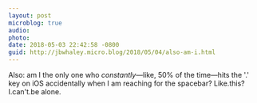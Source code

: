 ```yaml
---
layout: post
microblog: true
audio: 
photo: 
date: 2018-05-03 22:42:58 -0800
guid: http://jbwhaley.micro.blog/2018/05/04/also-am-i.html
---
```

Also: am I the only one who *constantly*—like, 50% of the time—hits the '.' key on iOS accidentally when I am reaching for the spacebar? Like.this? I.can't.be alone.
